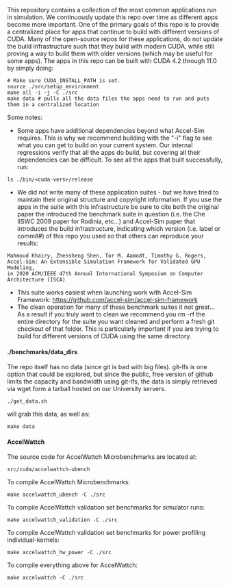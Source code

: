 


This repository contains a collection of the most common applications run in simulation. We continuously update this repo over time as different apps become more important.
One of the primary goals of this repo is to provide a centralized place for apps that continue to build with different versions of CUDA.
Many of the open-source repos for these applications, do not update the build infrastructure such that they build with modern CUDA, while still
proving a way to build them with older versions (which may be useful for some apps).
The apps in this repo can be built with CUDA 4.2 through 11.0 by simply doing:
```
# Make sure CUDA_INSTALL_PATH is set.
source ./src/setup_environment
make all -i -j -C ./src
make data # pulls all the data files the apps need to run and puts them in a centralized location
```

Some notes:
- Some apps have additional dependencies beyond what Accel-Sim requires. This is why we recommend building with the "-i" flag to see what you can get to build on your current system. Our internal regressions verify that all the apps do build, but covering all their dependencies can be difficult.
To see all the apps that built successfully, run:
```
ls ./bin/<cuda-vers>/release
```
- We did not write many of these application suites - but we have tried to maintain their original structure
and copyright information. If you use the apps in the suite with this infrastructure be sure to cite both
the original paper the introduced the benchmark suite in question (i.e. the Che IISWC 2009 paper for Rodinia, etc...)
and Accel-Sim paper that introduces the build infrastructure, indicating which version (i.e. label or commit#)
of this repo you used so that others can reproduce your results:
```
Mahmoud Khairy, Zhensheng Shen, Tor M. Aamodt, Timothy G. Rogers,
Accel-Sim: An Extensible Simulation Framework for Validated GPU Modeling,
in 2020 ACM/IEEE 47th Annual International Symposium on Computer Architecture (ISCA)
```
- This suite works easiest when launching work with Accel-Sim Framework: https://github.com/accel-sim/accel-sim-framework
- The clean operation for many of these benchmark suites it not great... As a result if you truly want to clean we recommend you rm -rf the entire directory for the suite you want cleaned and perform a fresh git checkout of that folder. This is particularly important if you are trying to build for different versions of CUDA using the same directory.

#### ./benchmarks/data_dirs

The repo itself has no data (since git is bad with big files).
git-lfs is one option that could be explored, but since the public, free version of github limits the
capacity and bandwidth using git-lfs, the data is simply retrieved via wget form a tarball hosted on our University servers.
```
./get_data.sh
```
will grab this data, as well as:
```
make data
```

#### AccelWattch

The source code for AccelWattch Microbenchmarks are located at: 
```
src/cuda/accelwattch-ubench
```

To compile AccelWattch Microbenchmarks: 
```
make accelwattch_ubench -C ./src
```
To compile AccelWattch validation set benchmarks for simulator runs:
```
make accelwattch_validation -C ./src
```
To compile AccelWattch validation set benchmarks for power profiling individual-kernels:
```
make accelwattch_hw_power -C ./src
```
To compile everything above for AccelWattch:
```
make accelwattch -C ./src
```
